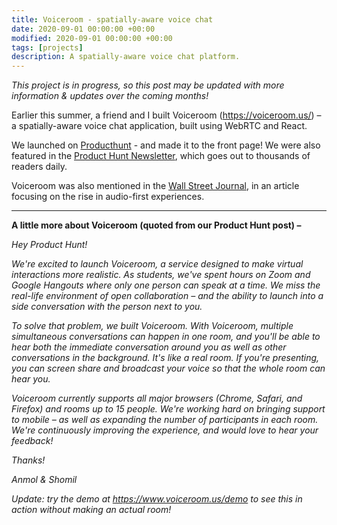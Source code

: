 ```yaml
---
title: Voiceroom - spatially-aware voice chat
date: 2020-09-01 00:00:00 +00:00
modified: 2020-09-01 00:00:00 +00:00
tags: [projects]
description: A spatially-aware voice chat platform.
---
```


*This project is in progress, so this post may be updated with more information & updates over the coming months!*

Earlier this summer, a friend and I built Voiceroom (https://voiceroom.us/) – a spatially-aware voice chat application, built using WebRTC and React. 

We launched on [Producthunt](https://www.producthunt.com/posts/voiceroom) - and made it to the front page! We were also featured in the [Product Hunt Newsletter](https://www.producthunt.com/newsletter/6231), which goes out to thousands of readers daily.

Voiceroom was also mentioned in the [Wall Street Journal](https://www.wsj.com/articles/remember-office-banter-audio-apps-want-to-bring-that-back-11598439617), in an article focusing on the rise in audio-first experiences.

---

**A little more about Voiceroom (quoted from our Product Hunt post) –**

*Hey Product Hunt!* 

*We're excited to launch Voiceroom, a service designed to make virtual interactions more realistic.  As students, we've spent hours on Zoom and Google Hangouts where only one person can speak at a time. We miss the real-life environment of open collaboration – and the ability to launch into a side conversation with the person next to you.*  

*To solve that problem, we built Voiceroom. With Voiceroom, multiple simultaneous conversations can happen in one room, and you'll be able to hear both the immediate conversation around you as well as other conversations in the background. It's like a real room. If you're presenting, you can screen share and broadcast your voice so that the whole room can hear you.* 

*Voiceroom currently supports all major browsers (Chrome, Safari, and Firefox) and rooms up to 15 people. We're working hard on bringing support to mobile – as well as expanding the number of participants in each room.  We're continuously improving the experience, and would love to hear your feedback!*  

*Thanks!* 

*Anmol & Shomil*  

*Update: try the demo at https://www.voiceroom.us/demo to see this in action without making an actual room!*